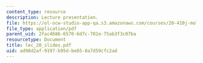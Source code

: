 ```yaml
---
content_type: resource
description: Lecture presentation.
file: https://ol-ocw-studio-app-qa.s3.amazonaws.com/courses/20-410j-molecular-cellular-and-tissue-biomechanics-be-410j-spring-2003/ad98d2af9197b95dbe658a7d59cfc2ad_lec_20_slides.pdf
file_type: application/pdf
parent_uid: 2fac4686-6570-6d7c-702e-75ab3f3c07ba
resourcetype: Document
title: lec_20_slides.pdf
uid: ad98d2af-9197-b95d-be65-8a7d59cfc2ad
---
```

